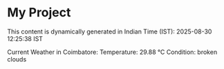 # My Project

This content is dynamically generated in Indian Time (IST): 2025-08-30 12:25:38 IST


Current Weather in Coimbatore:
Temperature: 29.88 °C
Condition: broken clouds
